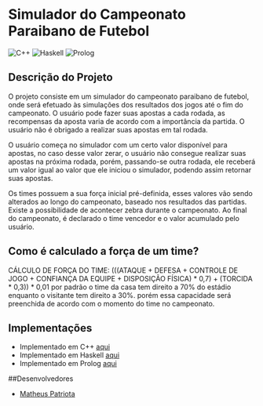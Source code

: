 # Simulador do Campeonato Paraibano de Futebol

![C++](https://img.shields.io/badge/C%2B%2B-Done-success.svg) 
![Haskell](https://img.shields.io/badge/Haskell-Done-success.svg) 
![Prolog](https://img.shields.io/badge/Prolog-In%20Process-yellow.svg)


## Descrição do Projeto
O projeto consiste em um simulador do campeonato paraibano  de futebol, onde será efetuado às simulações dos resultados dos jogos até o fim do campeonato.
O usuário pode fazer suas apostas a cada rodada, as recompensas da aposta varia de acordo com a importância da partida. O usuário não é obrigado a realizar suas apostas em tal rodada.

O usuário começa no simulador com um certo valor disponível para apostas, no caso desse valor zerar, o usuário não consegue realizar suas apostas na próxima rodada, porém, passando-se outra rodada, ele receberá um valor igual ao valor que ele iniciou o  simulador, podendo assim retornar suas apostas.

Os times possuem a sua força inicial pré-definida, esses valores vão sendo alterados ao longo do campeonato, baseado nos resultados das partidas. Existe a possibilidade de acontecer zebra durante o campeonato.
Ao final do campeonato, é declarado o time vencedor e o valor acumulado pelo usuário.

## Como é calculado a força de um time?

CÁLCULO DE FORÇA DO TIME:
(((ATAQUE + DEFESA + CONTROLE DE JOGO + CONFIANÇA DA EQUIPE + DISPOSIÇÃO FÍSICA) * 0,7) + (TORCIDA * 0,3)) * 0,01
por padrão o time da casa tem direito a 70% do estádio enquanto o visitante tem direito a 30%. porém essa capacidade será preenchida de acordo com o momento do time no campeonato.

## Implementações 

- Implementado em C++ [aqui](https://github.com/MatheusPatriota/PROJETO-PLP/tree/master/PROJETO_EM_C%2B%2B)
- Implementado em Haskell [aqui](https://github.com/MatheusPatriota/PROJETO-PLP/tree/master/PROJETO_EM_HASKELL)
- Implementado em Prolog [aqui](https://github.com/MatheusPatriota/PROJETO-PLP/tree/master/PROJETO_EM_PROLOG)


##Desenvolvedores

- [Matheus Patriota](https://github.com/MatheusPatriota)


